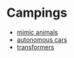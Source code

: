 # Campings

* [mimic animals](./1_animalMimic/readme.md)
* [autonomous cars](./2_autoCar/readme.md)
* [transformers](./3_transformers/readme.md)



